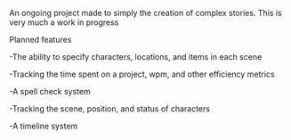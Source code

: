 An ongoing project made to simply the creation of complex stories.
This is very much a work in progress

Planned features

-The ability to specify characters, locations, and items in each scene

-Tracking the time spent on a project, wpm, and other efficiency metrics

-A spell check system

-Tracking the scene, position, and status of characters

-A timeline system
